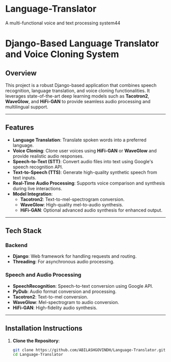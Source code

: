 # Language-Translator
A multi-functional voice and text processing system44

# Django-Based Language Translator and Voice Cloning System

## **Overview**

This project is a robust Django-based application that combines speech recognition, language translation, and voice cloning functionalities. It leverages state-of-the-art deep learning models such as **Tacotron2**, **WaveGlow**, and **HiFi-GAN** to provide seamless audio processing and multilingual support.

---

## **Features**

- **Language Translation**: Translate spoken words into a preferred language.
- **Voice Cloning**: Clone user voices using **HiFi-GAN** or **WaveGlow** and provide realistic audio responses.
- **Speech-to-Text (STT)**: Convert audio files into text using Google's speech recognition API.
- **Text-to-Speech (TTS)**: Generate high-quality synthetic speech from text inputs.
- **Real-Time Audio Processing**: Supports voice comparison and synthesis during live interactions.
- **Model Integration**:
  - **Tacotron2**: Text-to-mel-spectrogram conversion.
  - **WaveGlow**: High-quality mel-to-audio synthesis.
  - **HiFi-GAN**: Optional advanced audio synthesis for enhanced output.

---

## **Tech Stack**

### Backend
- **Django**: Web framework for handling requests and routing.
- **Threading**: For asynchronous audio processing.

### Speech and Audio Processing
- **SpeechRecognition**: Speech-to-text conversion using Google API.
- **PyDub**: Audio format conversion and processing.
- **Tacotron2**: Text-to-mel conversion.
- **WaveGlow**: Mel-spectrogram to audio conversion.
- **HiFi-GAN**: High-fidelity audio synthesis.

---

## **Installation Instructions**

1. **Clone the Repository**:
   ```bash
   git clone https://github.com/ABILASHGOVINDH/Language-Translator.git
   cd Language-Translator

